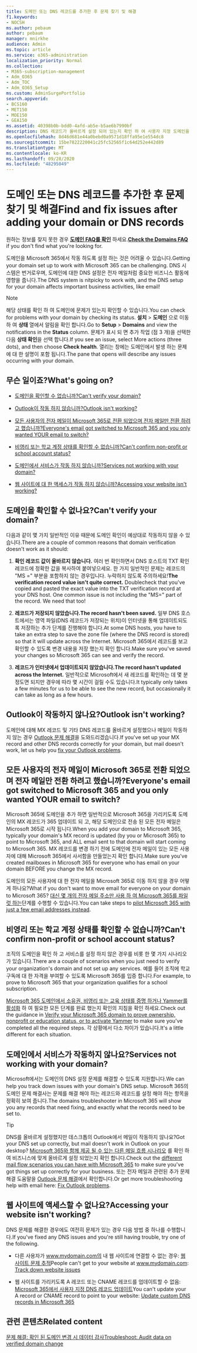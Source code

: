 ```yaml
---
title: 도메인 또는 DNS 레코드를 추가한 후 문제 찾기 및 해결
f1.keywords:
- NOCSH
ms.author: pebaum
author: pebaum
manager: mnirkhe
audience: Admin
ms.topic: article
ms.service: o365-administration
localization_priority: Normal
ms.collection:
- M365-subscription-management
- Adm_O365
- Adm_TOC
- Adm_O365_Setup
ms.custom: AdminSurgePortfolio
search.appverid:
- BCS160
- MET150
- MOE150
- GEA150
ms.assetid: 40398b0b-bdd0-4afd-ab5e-b5ae6b7990bf
description: DNS 레코드가 올바르게 설정 되어 있는지 확인 하 여 사용자 지정 도메인을 설정 하는 동안 실행 한 문제를 추적 하는 방법을 설명 합니다.
ms.openlocfilehash: 8d46d681e44a0bebd0a9571d18ffa95e1e554dc8
ms.sourcegitcommit: 15be7822220041c25fc52565f1c64d252e442d89
ms.translationtype: MT
ms.contentlocale: ko-KR
ms.lasthandoff: 09/28/2020
ms.locfileid: "48295049"
---
```

# <a name="find-and-fix-issues-after-adding-your-domain-or-dns-records"></a><span data-ttu-id="9b15d-103">도메인 또는 DNS 레코드를 추가한 후 문제 찾기 및 해결</span><span class="sxs-lookup"><span data-stu-id="9b15d-103">Find and fix issues after adding your domain or DNS records</span></span>

 <span data-ttu-id="9b15d-104">원하는 정보를 찾지 못한 경우 **[도메인 FAQ를 확인](../setup/domains-faq.md)** 하세요.</span><span class="sxs-lookup"><span data-stu-id="9b15d-104">**[Check the Domains FAQ](../setup/domains-faq.md)** if you don't find what you're looking for.</span></span> 
  
<span data-ttu-id="9b15d-105">도메인을 Microsoft 365에서 작동 하도록 설정 하는 것은 어려울 수 있습니다.</span><span class="sxs-lookup"><span data-stu-id="9b15d-105">Getting your domain set up to work with Microsoft 365 can be challenging.</span></span> <span data-ttu-id="9b15d-106">DNS 시스템은 번거로우며, 도메인에 대한 DNS 설정은 전자 메일처럼 중요한 비즈니스 활동에 영향을 줍니다.</span><span class="sxs-lookup"><span data-stu-id="9b15d-106">The DNS system is nitpicky to work with, and the DNS setup for your domain affects important business activities, like email!</span></span>

> [!NOTE]
> <span data-ttu-id="9b15d-107">해당 상태를 확인 하 여 도메인에 문제가 있는지 확인할 수 있습니다.</span><span class="sxs-lookup"><span data-stu-id="9b15d-107">You can check for problems with your domain by checking its status.</span></span> <span data-ttu-id="9b15d-108">**설치**  >  **도메인** 으로 이동 하 여 **상태** 열에서 알림을 확인 합니다.</span><span class="sxs-lookup"><span data-stu-id="9b15d-108">Go to **Setup** > **Domains** and view the notifications in the **Status** column.</span></span> <span data-ttu-id="9b15d-109">문제가 표시 되 면 추가 작업 (점 3 개)을 선택한 다음 **상태 확인**을 선택 합니다.</span><span class="sxs-lookup"><span data-stu-id="9b15d-109">If you see an issue, select More actions (three dots), and then choose **Check health**.</span></span> <span data-ttu-id="9b15d-110">열리는 창에는 도메인에서 발생 하는 문제에 대 한 설명이 포함 됩니다.</span><span class="sxs-lookup"><span data-stu-id="9b15d-110">The pane that opens will describe any issues occurring with your domain.</span></span>
  
## <a name="whats-going-on"></a><span data-ttu-id="9b15d-111">무슨 일이죠?</span><span class="sxs-lookup"><span data-stu-id="9b15d-111">What's going on?</span></span>

- [<span data-ttu-id="9b15d-112">도메인을 확인할 수 없습니까?</span><span class="sxs-lookup"><span data-stu-id="9b15d-112">Can't verify your domain?</span></span>](#cant-verify-your-domain)
    
- [<span data-ttu-id="9b15d-113">Outlook이 작동 하지 않습니까?</span><span class="sxs-lookup"><span data-stu-id="9b15d-113">Outlook isn't working?</span></span>](#outlook-isnt-working)
    
- [<span data-ttu-id="9b15d-114">모든 사용자의 전자 메일이 Microsoft 365로 전환 되었으며 전자 메일만 전환 하려고 했습니까?</span><span class="sxs-lookup"><span data-stu-id="9b15d-114">Everyone's email got switched to Microsoft 365 and you only wanted YOUR email to switch?</span></span>](#everyones-email-got-switched-to-microsoft-365-and-you-only-wanted-your-email-to-switch)

- [<span data-ttu-id="9b15d-115">비영리 또는 학교 계정 상태를 확인할 수 없습니까?</span><span class="sxs-lookup"><span data-stu-id="9b15d-115">Can't confirm non-profit or school account status?</span></span>](#cant-confirm-non-profit-or-school-account-status)

- [<span data-ttu-id="9b15d-116">도메인에서 서비스가 작동 하지 않습니까?</span><span class="sxs-lookup"><span data-stu-id="9b15d-116">Services not working with your domain?</span></span>](#services-not-working-with-your-domain)
    
- [<span data-ttu-id="9b15d-117">웹 사이트에 대 한 액세스가 작동 하지 않습니까?</span><span class="sxs-lookup"><span data-stu-id="9b15d-117">Accessing your website isn't working?</span></span>](#accessing-your-website-isnt-working)

## <a name="cant-verify-your-domain"></a><span data-ttu-id="9b15d-118">도메인을 확인할 수 없나요?</span><span class="sxs-lookup"><span data-stu-id="9b15d-118">Can't verify your domain?</span></span>
<span data-ttu-id="9b15d-119"><a name="BKMK_verify"> </a></span><span class="sxs-lookup"><span data-stu-id="9b15d-119"><a name="BKMK_verify"> </a></span></span>

<span data-ttu-id="9b15d-120">다음과 같이 몇 가지 일반적인 이유 때문에 도메인 확인이 예상대로 작동하지 않을 수 있습니다.</span><span class="sxs-lookup"><span data-stu-id="9b15d-120">There are a couple of common reasons that domain verification doesn't work as it should:</span></span>
  
1. <span data-ttu-id="9b15d-p103">**확인 레코드 값이 올바르지 않습니다.** 여러 번 확인하면서 DNS 호스트의 TXT 확인 레코드에 정확한 값을 복사하여 붙여넣으세요. 한 가지 일반적인 문제는 레코드의 "MS =" 부분을 포함하지 않는 경우입니다. 누락하지 않도록 주의하세요!</span><span class="sxs-lookup"><span data-stu-id="9b15d-p103">**The verification record value isn't quite correct.** Doublecheck that you've copied and pasted the exact value into the TXT verification record at your DNS host. One common issue is not including the "MS=" part of the record. We need that too!</span></span> 
    
2. <span data-ttu-id="9b15d-125">**레코드가 저장되지 않았습니다.**</span><span class="sxs-lookup"><span data-stu-id="9b15d-125">**The record hasn't been saved.**</span></span> <span data-ttu-id="9b15d-126">일부 DNS 호스트에서는 영역 파일(DNS 레코드가 저장되는 위치)이 인터넷을 통해 업데이트되도록 저장하는 추가 단계를 진행해야 합니다.</span><span class="sxs-lookup"><span data-stu-id="9b15d-126">At some DNS hosts, you have to take an extra step to save the zone file (where the DNS record is stored) so that it will update across the Internet.</span></span> <span data-ttu-id="9b15d-127">Microsoft 365에서 레코드를 보고 확인할 수 있도록 변경 내용을 저장 했는지 확인 합니다.</span><span class="sxs-lookup"><span data-stu-id="9b15d-127">Make sure you've saved your changes so Microsoft 365 can see and verify the record.</span></span> 
    
3. <span data-ttu-id="9b15d-128">**레코드가 인터넷에서 업데이트되지 않았습니다.**</span><span class="sxs-lookup"><span data-stu-id="9b15d-128">**The record hasn't updated across the Internet.**</span></span> <span data-ttu-id="9b15d-129">일반적으로 Microsoft에서 새 레코드를 확인하는 데 몇 분 정도면 되지만 경우에 따라 몇 시간이 걸릴 수도 있습니다.</span><span class="sxs-lookup"><span data-stu-id="9b15d-129">It typically only takes a few minutes for us to be able to see the new record, but occasionally it can take as long as a few hours.</span></span> 
    
## <a name="outlook-isnt-working"></a><span data-ttu-id="9b15d-130">Outlook이 작동하지 않나요?</span><span class="sxs-lookup"><span data-stu-id="9b15d-130">Outlook isn't working?</span></span>
<span data-ttu-id="9b15d-131"><a name="BKMK_OutlookBroken"> </a></span><span class="sxs-lookup"><span data-stu-id="9b15d-131"><a name="BKMK_OutlookBroken"> </a></span></span>

<span data-ttu-id="9b15d-132">도메인에 대해 MX 레코드 및 기타 DNS 레코드를 올바르게 설정했으나 메일이 작동하지 않는 경우 [Outlook 문제 해결](https://docs.microsoft.com/exchange/troubleshoot/outlook-connectivity/outlook-connection-issues)을 도와드리겠습니다.</span><span class="sxs-lookup"><span data-stu-id="9b15d-132">If you've set up your MX record and other DNS records correctly for your domain, but mail doesn't work, let us help you [fix your Outlook problems](https://docs.microsoft.com/exchange/troubleshoot/outlook-connectivity/outlook-connection-issues).</span></span>
  
## <a name="everyones-email-got-switched-to-microsoft-365-and-you-only-wanted-your-email-to-switch"></a><span data-ttu-id="9b15d-133">모든 사용자의 전자 메일이 Microsoft 365로 전환 되었으며 전자 메일만 전환 하려고 했습니까?</span><span class="sxs-lookup"><span data-stu-id="9b15d-133">Everyone's email got switched to Microsoft 365 and you only wanted YOUR email to switch?</span></span>
<span data-ttu-id="9b15d-134"><a name="BKMK_EmailSwitched"> </a></span><span class="sxs-lookup"><span data-stu-id="9b15d-134"><a name="BKMK_EmailSwitched"> </a></span></span>

<span data-ttu-id="9b15d-135">Microsoft 365에 도메인을 추가 하면 일반적으로 Microsoft 365을 가리키도록 도메인의 MX 레코드가 365 업데이트 되 고, 해당 도메인으로 전송 된 모든 전자 메일은 Microsoft 365로 시작 됩니다.</span><span class="sxs-lookup"><span data-stu-id="9b15d-135">When you add your domain to Microsoft 365, typically your domain's MX record is updated (by you or Microsoft 365) to point to Microsoft 365, and ALL email sent to that domain will start coming to Microsoft 365.</span></span> <span data-ttu-id="9b15d-136">MX 레코드를 변경 하기 전에 도메인에 전자 메일이 있는 모든 사용자에 대해 Microsoft 365에서 사서함을 만들었는지 확인 합니다.</span><span class="sxs-lookup"><span data-stu-id="9b15d-136">Make sure you've created mailboxes in Microsoft 365 for everyone who has email on your domain BEFORE you change the MX record.</span></span>
  
<span data-ttu-id="9b15d-137">도메인의 모든 사용자에 대 한 전자 메일을 Microsoft 365로 이동 하지 않을 경우 어떻게 하나요?</span><span class="sxs-lookup"><span data-stu-id="9b15d-137">What if you don't want to move email for everyone on your domain to Microsoft 365?</span></span> <span data-ttu-id="9b15d-138">[대신 몇 개의 전자 메일 주소만 사용 하 여 Microsoft 365를 파일럿 하는](https://docs.microsoft.com/microsoft-365/admin/setup/domains-faq)단계를 수행할 수 있습니다.</span><span class="sxs-lookup"><span data-stu-id="9b15d-138">You can take steps to [pilot Microsoft 365 with just a few email addresses instead](https://docs.microsoft.com/microsoft-365/admin/setup/domains-faq).</span></span>
  
## <a name="cant-confirm-non-profit-or-school-account-status"></a><span data-ttu-id="9b15d-139">비영리 또는 학교 계정 상태를 확인할 수 없습니까?</span><span class="sxs-lookup"><span data-stu-id="9b15d-139">Can't confirm non-profit or school account status?</span></span>
<span data-ttu-id="9b15d-140"><a name="BKMK_validateAcct"> </a></span><span class="sxs-lookup"><span data-stu-id="9b15d-140"><a name="BKMK_validateAcct"> </a></span></span>

<span data-ttu-id="9b15d-141">조직의 도메인을 확인 하 고 서비스를 설정 하지 않은 경우를 비롯 한 몇 가지 시나리오가 있습니다.</span><span class="sxs-lookup"><span data-stu-id="9b15d-141">There are a couple of scenarios when you just need to verify your organization's domain and not set up any services.</span></span> <span data-ttu-id="9b15d-142">예를 들어 조직에 학교 구독에 대 한 자격을 부여할 수 있도록 Microsoft 365를 입증 합니다.</span><span class="sxs-lookup"><span data-stu-id="9b15d-142">For example, to prove to Microsoft 365 that your organization qualifies for a school subscription.</span></span>
  
<span data-ttu-id="9b15d-143">[Microsoft 365 도메인에서 소유권, 비영리 또는 교육 상태를 증명 하거나 Yammer를 활성화](https://docs.microsoft.com/microsoft-365/admin/setup/domains-faq) 하 여 필요한 모든 단계를 완료 했는지 확인의 지침을 확인 하세요.</span><span class="sxs-lookup"><span data-stu-id="9b15d-143">Check out the guidance in [Verify your Microsoft 365 domain to prove ownership, nonprofit or education status, or to activate Yammer](https://docs.microsoft.com/microsoft-365/admin/setup/domains-faq) to make sure you've completed all the required steps.</span></span> <span data-ttu-id="9b15d-144">각 상황에서 다소 차이가 있습니다.</span><span class="sxs-lookup"><span data-stu-id="9b15d-144">It's a little different for each situation.</span></span> 
  
## <a name="services-not-working-with-your-domain"></a><span data-ttu-id="9b15d-145">도메인에서 서비스가 작동하지 않나요?</span><span class="sxs-lookup"><span data-stu-id="9b15d-145">Services not working with your domain?</span></span>
<span data-ttu-id="9b15d-146"><a name="BKMK_Test"> </a></span><span class="sxs-lookup"><span data-stu-id="9b15d-146"><a name="BKMK_Test"> </a></span></span>

<span data-ttu-id="9b15d-147">Microsoft에서는 도메인의 DNS 설정 문제를 해결할 수 있도록 지원합니다.</span><span class="sxs-lookup"><span data-stu-id="9b15d-147">We can help you track down issues with your domain's DNS setup.</span></span> <span data-ttu-id="9b15d-148">Microsoft 365의 도메인 문제 해결사는 문제를 해결 해야 하는 레코드와 레코드를 설정 해야 하는 항목을 정확히 보여 줍니다.</span><span class="sxs-lookup"><span data-stu-id="9b15d-148">The domains troubleshooter in Microsoft 365 will show you any records that need fixing, and exactly what the records need to be set to.</span></span> 

> [!TIP]
> <span data-ttu-id="9b15d-149">DNS를 올바르게 설정했지만 데스크톱의 Outlook에서 메일이 작동하지 않나요?</span><span class="sxs-lookup"><span data-stu-id="9b15d-149">Got your DNS set up correctly, but mail doesn't work in Outlook on your desktop?</span></span> <span data-ttu-id="9b15d-150">[Microsoft 365와 함께 제공 될 수 있는 다른 메일 흐름 시나리오](https://docs.microsoft.com/exchange/mail-flow-best-practices/mail-flow-best-practices) 를 확인 하 여 비즈니스에 맞게 올바르게 설정 되었는지 확인 합니다.</span><span class="sxs-lookup"><span data-stu-id="9b15d-150">Check out the [different mail flow scenarios you can have with Microsoft 365](https://docs.microsoft.com/exchange/mail-flow-best-practices/mail-flow-best-practices) to make sure you've got things set up correctly for your business.</span></span> <span data-ttu-id="9b15d-151">또는 전자 메일과 관련된 추가 문제 해결 도움말을 [Outlook 문제 해결](https://docs.microsoft.com/exchange/troubleshoot/outlook-connectivity/outlook-connection-issues)에서 확인합니다.</span><span class="sxs-lookup"><span data-stu-id="9b15d-151">Or get more troubleshooting help with email here: [Fix Outlook problems](https://docs.microsoft.com/exchange/troubleshoot/outlook-connectivity/outlook-connection-issues).</span></span> 
  
## <a name="accessing-your-website-isnt-working"></a><span data-ttu-id="9b15d-152">웹 사이트에 액세스할 수 없나요?</span><span class="sxs-lookup"><span data-stu-id="9b15d-152">Accessing your website isn't working?</span></span>
<span data-ttu-id="9b15d-153"><a name="BKMK_Website"> </a></span><span class="sxs-lookup"><span data-stu-id="9b15d-153"><a name="BKMK_Website"> </a></span></span>

<span data-ttu-id="9b15d-154">DNS 문제를 해결한 경우에도 여전히 문제가 있는 경우 다음 방법 중 하나를 수행합니다.</span><span class="sxs-lookup"><span data-stu-id="9b15d-154">If you've fixed any DNS issues and you're still having trouble, try one of the following.</span></span>
  
- <span data-ttu-id="9b15d-155">다른 사용자가 www.mydomain.com의 내 웹 사이트에 연결할 수 없는 경우: [웹 사이트 문제 추적](https://docs.microsoft.com/microsoft-365/admin/setup/add-domain)</span><span class="sxs-lookup"><span data-stu-id="9b15d-155">People can't get to your website at www.mydomain.com: [Track down website issues](https://docs.microsoft.com/microsoft-365/admin/setup/add-domain)</span></span>
    
- <span data-ttu-id="9b15d-156">웹 사이트를 가리키도록 A 레코드 또는 CNAME 레코드를 업데이트할 수 없음: [Microsoft 365에서 사용자 지정 DNS 레코드 업데이트](../dns/add-or-edit-custom-dns-records.md)</span><span class="sxs-lookup"><span data-stu-id="9b15d-156">You can't update your A record or CNAME record to point to your website: [Update custom DNS records in Microsoft 365](../dns/add-or-edit-custom-dns-records.md)</span></span>

## <a name="related-content"></a><span data-ttu-id="9b15d-157">관련 콘텐츠</span><span class="sxs-lookup"><span data-stu-id="9b15d-157">Related content</span></span>

[<span data-ttu-id="9b15d-158">문제 해결: 확인 된 도메인 변경 시 데이터 감사</span><span class="sxs-lookup"><span data-stu-id="9b15d-158">Troubleshoot: Audit data on verified domain change</span></span>](https://docs.microsoft.com/azure/active-directory/reports-monitoring/troubleshoot-audit-data-verified-domain)

    
